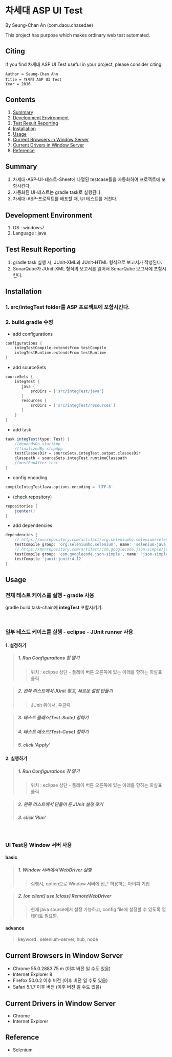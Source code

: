 # 차세대 ASP UI Test

By Seung-Chan An (com.daou.chasedae)

This project has purpose which makes ordinary web test automated.

## Citing

If you find 차세대 ASP UI Test useful in your project, please consider citing:

    Author = Seung-Chan Ahn
    Title = 차세대 ASP UI Test
    Year = 2016

## Contents
1. [Summary](#summary)
4. [Development Environment](#development-environment)
5. [Test Result Reporting](#test-result-reporting)
6. [Installation](#installation)
8. [Usage](#usage)
9. [Current Browsers in Window Server](#current-browsers-in-window-server)
9. [Current Drivers in Window Server](#current-drivers-in-window-server)
10. [Reference](#reference)

## Summary
1. 차세대-ASP-UI-테스트-Sheet에 나열된 testcase들을 자동화하여 프로젝트에 포함시킨다.
2. 자동화된 UI-테스트는 gradle task로 실행된다.
3. 차세대-ASP-프로젝트를 배포할 때, UI 테스트를 거친다.
	
## Development Environment
1. OS : windows7
2. Language : java

## Test Result Reporting
1. gradle task 실행 시, JUnit-XML과 JUnit-HTML 형식으로 보고서가 작성된다.
2. SonarQube가 JUnit-XML 형식의 보고서를 읽어서 SonarQube 보고서에 포함시킨다.

## Installation
### 1. src/integTest folder를 ASP 프로젝트에 포함시킨다.
### 2. build.gradle 수정
+ add configurations

```gradle
configurations {
	integTestCompile.extendsFrom testCompile
	integTestRuntime.extendsFrom testRuntime
}
```

+ add sourceSets

```gradle
sourceSets {
	integTest {
	   java {
		   srcDirs = ['src/integTest/java']
       }
	   resources {
		   srcDirs = ['src/integTest/resources']
	   }
	}
}
```

+ add task

```gradle
task integTest(type: Test) {
	//dependsOn startApp
	//finalizedBy stopApp
	testClassesDir = sourceSets.integTest.output.classesDir
	classpath = sourceSets.integTest.runtimeClasspath
	//mustRunAfter test
}
```
	
+ config encoding

```gradle
compileIntegTestJava.options.encoding = 'UTF-8'
```	

+ (check repository)

```gradle
repositories {
    jcenter()
}
```
	
+ add dependencies

```gradle
dependencies {
	// https://mvnrepository.com/artifact/org.seleniumhq.selenium/selenium-java
	testCompile group: 'org.seleniumhq.selenium', name: 'selenium-java', version: '2.41.0'
	// https://mvnrepository.com/artifact/com.googlecode.json-simple/json-simple
	testCompile group: 'com.googlecode.json-simple', name: 'json-simple', version: '1.1.1'
	testCompile 'junit:junit:4.12'
}
```

## Usage
### 전체 테스트 케이스를 실행 - gradle 사용
gradle build task-chain에 **integTest** 포함시키기.

<br>

### 일부 테스트 케이스를 실행 - eclipse - JUnit runner 사용
#### 1. 설정하기
> ##### 1. Run Configurations 창 열기
>> 위치 : eclipse 상단 - 플레이 버튼 오른쪽에 있는 아래를 향하는 화살표 클릭

> ##### 2. 왼쪽 리스트에서 JUnit 찾고, 새로운 설정 만들기
>> JUnit 위에서, 우클릭

> ##### 3. 테스트 클래스(Test-Suite) 정하기
> ##### 4. 테스트 매소드(Test-Case) 정하기
> ##### 5. click 'Apply'

#### 2. 실행하기
> ##### 1. Run Configurations 창 열기
>> 위치 : eclipse 상단 - 플레이 버튼 오른쪽에 있는 아래를 향하는 화살표 클릭

> ##### 2. 왼쪽 리스트에서 만들어 둔 JUnit 설정 찾기
> ##### 3. click 'Run'

<br>

### UI Test용 Window 서버 사용
#### basic
> ##### 1. Window 서버에서 WebDriver 실행
>> 실행시, option으로 Window 서버에 접근 허용하는 아이피 기입

> ##### 2. [on client] use [class] RemoteWebDriver
>> 현재 java source에서 설정 가능하고, config file에 설정할 수 있도록 업데이트 필요함.

#### advance
> keyword : selenium-server, hub, node

## Current Browsers in Window Server
+ Chrome 55.0.2883.75 m (이후 버전 일 수도 있음)
+ Internet Explorer 8
+ Firefox 50.0.2 이후 버전 (이후 버전 일 수도 있음)
+ Safari 5.1.7 이후 버전 (이후 버전 일 수도 있음)

## Current Drivers in Window Server
+ Chrome
+ Internet Explorer

## Reference

+ Selenium